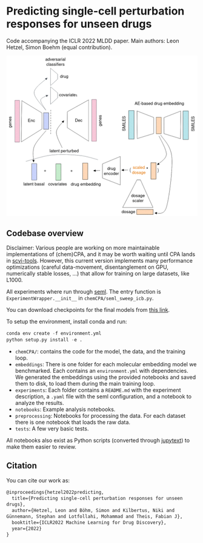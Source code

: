 # Predicting single-cell perturbation responses for unseen drugs
Code accompanying the ICLR 2022 MLDD paper.
Main authors: Leon Hetzel, Simon Boehm (equal contribution).

![architecture of CCPA](docs/chemical_CPA.png)

## Codebase overview
Disclaimer: Various people are working on more maintainable implementations of
(chem)CPA, and it may be worth waiting until CPA lands in [scvi-tools](https://github.com/scverse/scvi-tools).
However, this current version implements many performance optimizations (careful data-movement, disentanglement on GPU,
numerically stable losses, ...) that allow for training on large datasets, like L1000.

All experiments where run through [seml](https://github.com/TUM-DAML/seml).
The entry function is `ExperimentWrapper.__init__` in `chemCPA/seml_sweep_icb.py`.

You can download checkpoints for the final models from [this link](https://f003.backblazeb2.com/file/chemCPA-models/chemCPA_models.zip).

To setup the environment, install conda and run:
```python
conda env create -f environment.yml
python setup.py install -e .
```

- `chemCPA/`: contains the code for the model, the data, and the training loop.
- `embeddings`: There is one folder for each molecular embedding model we benchmarked. Each contains an `environment.yml` with dependencies. We generated the embeddings using the provided notebooks and saved them to disk, to load them during the main training loop.
- `experiments`: Each folder contains a `README.md` with the experiment description, a `.yaml` file with the seml configuration, and a notebook to analyze the results.
- `notebooks`: Example analysis notebooks.
- `preprocessing`: Notebooks for processing the data. For each dataset there is one notebook that loads the raw data.
- `tests`: A few very basic tests.

All notebooks also exist as Python scripts (converted through [jupytext](https://github.com/mwouts/jupytext)) to make them easier to review.

## Citation
You can cite our work as:
```
@inproceedings{hetzel2022predicting,
  title={Predicting single-cell perturbation responses for unseen drugs},
  author={Hetzel, Leon and Böhm, Simon and Kilbertus, Niki and Günnemann, Stephan and Lotfollahi, Mohammad and Theis, Fabian J},
  booktitle={ICLR2022 Machine Learning for Drug Discovery},
  year={2022}
}
```

